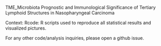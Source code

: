 TME_Microbiota
Prognostic and Immunological Significance of Tertiary Lymphoid Structures in Nasopharyngeal Carcinoma

Context:
Rcode: R scripts used to reproduce all statistical results and visualized pictures.


For any other code/analysis inquiries, please open a github issue.
